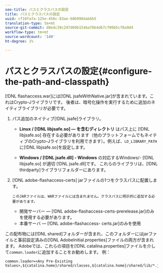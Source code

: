 ```yaml
---
seo-title: パスとクラスパスの設定
title: パスとクラスパスの設定
uuid: cf10fafa-125e-450c-83ae-60b990dab6b5
translation-type: tm+mt
source-git-commit: d8e4c39c297d69b154baf0b4d67cf09b5cf0a9d4
workflow-type: tm+mt
source-wordcount: '149'
ht-degree: 1%

---
```



# パスとクラスパスの設定{#configure-the-path-and-classpath}

[!DNL flashaccess.war]には[!DNL jsafeWithNative.jar]が含まれています。これはCrypto-Jライブラリです。 後者は、暗号化操作を実行するために追加のネイティブライブラリが必要です。

1. パス追加のネイティブ[!DNL jsafe]ライブラリ。

   * **Linux /  [!DNL libjsafe.so]  — を含むディレクトリ** はパス上に [!DNL libjsafe.so] 存在する必要があります（他のプラットフォームでもネイティブのCrypto-Jライブラリを利用できます）。例えば、`LD_LIBRARY_PATH`に[!DNL libjsafe.so]を設定します。

   * **Windows /  [!DNL jsafe.dll] - Windows** の対応するWindows/- [!DNL libjsafe.so] が適切 [!DNL jsafe.dll]です。
   これらのライブラリは、[!DNL thirdparty]ライブラリフォルダーにあります。
1. [!DNL adobe-flashaccess-certs] jarファイルの1つをクラスパスに配置します。

       このJARファイルは、WARファイルには含まれません。クラスパスに明示的に追加する必要があります。
   
   * 開発サーバー — [!DNL adobe-flashaccess-certs-prerelease.jar]のみを使用する必要があります。
   * 本番サーバ — [!DNL adobe-flashaccess- certs.jar]のみを使用

この配布物には[!DNL shared]フォルダーが含まれ、このフォルダーにはjarファイルと事前設定済みの[!DNL AdobeInitial.properties]ファイルの両方が含まれます。 Adobeでは、これらの項目を[!DNL catalina.properties]ファイルを介して`common.loader`に追加することをお勧めします。 例：

```
common.loader=<Any Pre-Existing Values>,${catalina.home}/shared/classes,${catalina.home}/shared/lib/*.jar
```


